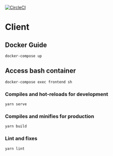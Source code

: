 [![CircleCI](https://circleci.com/gh/hieudt-2054/vue-best-practices.svg?style=svg)](https://circleci.com/gh/hieudt-2054/vue-best-practices)

# Client

## Docker Guide
```
docker-compose up
```

## Access bash container
```
docker-compose exec frontend sh
```

### Compiles and hot-reloads for development
```
yarn serve
```

### Compiles and minifies for production
```
yarn build
```

### Lint and fixes
```
yarn lint
```

